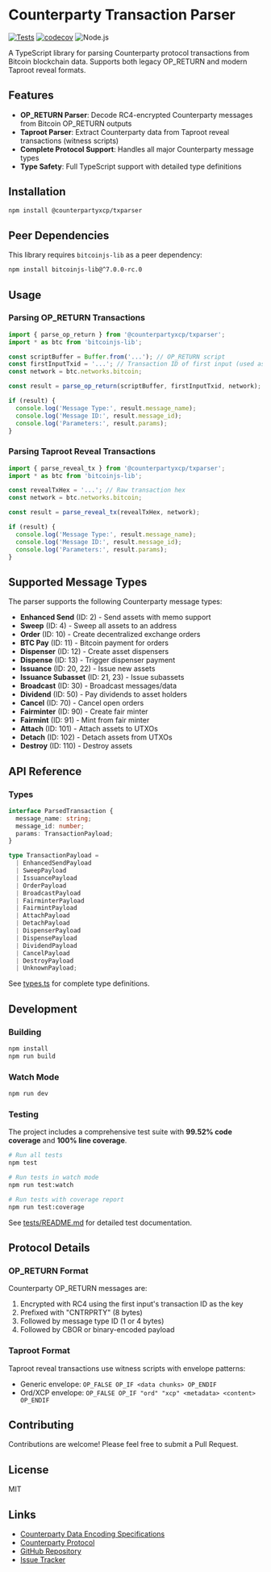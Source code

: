 # Counterparty Transaction Parser

[![Tests](https://github.com/CounterpartyXCP/TxParser/actions/workflows/test.yml/badge.svg)](https://github.com/CounterpartyXCP/TxParser/actions/workflows/test.yml)
[![codecov](https://codecov.io/gh/CounterpartyXCP/TxParser/graph/badge.svg?token=45D6G1ESFV)](https://codecov.io/gh/CounterpartyXCP/TxParser)
![Node.js](https://img.shields.io/badge/node-20%20%7C%2022-brightgreen)

A TypeScript library for parsing Counterparty protocol transactions from Bitcoin blockchain data. Supports both legacy OP_RETURN and modern Taproot reveal formats.

## Features

- **OP_RETURN Parser**: Decode RC4-encrypted Counterparty messages from Bitcoin OP_RETURN outputs
- **Taproot Parser**: Extract Counterparty data from Taproot reveal transactions (witness scripts)
- **Complete Protocol Support**: Handles all major Counterparty message types
- **Type Safety**: Full TypeScript support with detailed type definitions

## Installation

```bash
npm install @counterpartyxcp/txparser
```

## Peer Dependencies

This library requires `bitcoinjs-lib` as a peer dependency:

```bash
npm install bitcoinjs-lib@^7.0.0-rc.0
```

## Usage

### Parsing OP_RETURN Transactions

```typescript
import { parse_op_return } from '@counterpartyxcp/txparser';
import * as btc from 'bitcoinjs-lib';

const scriptBuffer = Buffer.from('...'); // OP_RETURN script
const firstInputTxid = '...'; // Transaction ID of first input (used as RC4 key)
const network = btc.networks.bitcoin;

const result = parse_op_return(scriptBuffer, firstInputTxid, network);

if (result) {
  console.log('Message Type:', result.message_name);
  console.log('Message ID:', result.message_id);
  console.log('Parameters:', result.params);
}
```

### Parsing Taproot Reveal Transactions

```typescript
import { parse_reveal_tx } from '@counterpartyxcp/txparser';
import * as btc from 'bitcoinjs-lib';

const revealTxHex = '...'; // Raw transaction hex
const network = btc.networks.bitcoin;

const result = parse_reveal_tx(revealTxHex, network);

if (result) {
  console.log('Message Type:', result.message_name);
  console.log('Message ID:', result.message_id);
  console.log('Parameters:', result.params);
}
```

## Supported Message Types

The parser supports the following Counterparty message types:

- **Enhanced Send** (ID: 2) - Send assets with memo support
- **Sweep** (ID: 4) - Sweep all assets to an address
- **Order** (ID: 10) - Create decentralized exchange orders
- **BTC Pay** (ID: 11) - Bitcoin payment for orders
- **Dispenser** (ID: 12) - Create asset dispensers
- **Dispense** (ID: 13) - Trigger dispenser payment
- **Issuance** (ID: 20, 22) - Issue new assets
- **Issuance Subasset** (ID: 21, 23) - Issue subassets
- **Broadcast** (ID: 30) - Broadcast messages/data
- **Dividend** (ID: 50) - Pay dividends to asset holders
- **Cancel** (ID: 70) - Cancel open orders
- **Fairminter** (ID: 90) - Create fair minter
- **Fairmint** (ID: 91) - Mint from fair minter
- **Attach** (ID: 101) - Attach assets to UTXOs
- **Detach** (ID: 102) - Detach assets from UTXOs
- **Destroy** (ID: 110) - Destroy assets

## API Reference

### Types

```typescript
interface ParsedTransaction {
  message_name: string;
  message_id: number;
  params: TransactionPayload;
}

type TransactionPayload =
  | EnhancedSendPayload
  | SweepPayload
  | IssuancePayload
  | OrderPayload
  | BroadcastPayload
  | FairminterPayload
  | FairmintPayload
  | AttachPayload
  | DetachPayload
  | DispenserPayload
  | DispensePayload
  | DividendPayload
  | CancelPayload
  | DestroyPayload
  | UnknownPayload;
```

See [types.ts](./src/types.ts) for complete type definitions.

## Development

### Building

```bash
npm install
npm run build
```

### Watch Mode

```bash
npm run dev
```

### Testing

The project includes a comprehensive test suite with **99.52% code coverage** and **100% line coverage**.

```bash
# Run all tests
npm test

# Run tests in watch mode
npm run test:watch

# Run tests with coverage report
npm run test:coverage
```

See [tests/README.md](./tests/README.md) for detailed test documentation.

## Protocol Details

### OP_RETURN Format

Counterparty OP_RETURN messages are:
1. Encrypted with RC4 using the first input's transaction ID as the key
2. Prefixed with "CNTRPRTY" (8 bytes)
3. Followed by message type ID (1 or 4 bytes)
4. Followed by CBOR or binary-encoded payload

### Taproot Format

Taproot reveal transactions use witness scripts with envelope patterns:
- Generic envelope: `OP_FALSE OP_IF <data chunks> OP_ENDIF`
- Ord/XCP envelope: `OP_FALSE OP_IF "ord" "xcp" <metadata> <content> OP_ENDIF`

## Contributing

Contributions are welcome! Please feel free to submit a Pull Request.

## License

MIT

## Links

- [Counterparty Data Encoding Specifications](https://docs.counterparty.io/docs/advanced/specifications/counterparty-data-encoding/)
- [Counterparty Protocol](https://counterparty.io/)
- [GitHub Repository](https://github.com/CounterpartyXCP/TxParser)
- [Issue Tracker](https://github.com/CounterpartyXCP/TxParser/issues)

